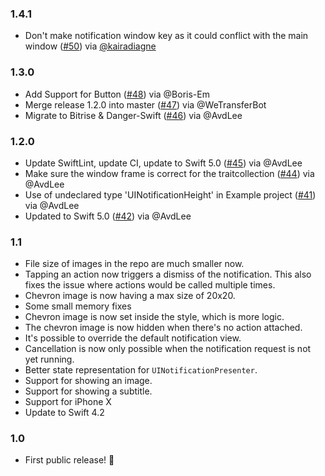 ### 1.4.1
- Don't make notification window key as it could conflict with the main window ([#50](https://github.com/WeTransfer/UINotifications/pull/50)) via [@kairadiagne](https://github.com/kairadiagne)

### 1.3.0
- Add Support for Button ([#48](https://github.com/WeTransfer/UINotifications/pull/48)) via @Boris-Em
- Merge release 1.2.0 into master ([#47](https://github.com/WeTransfer/UINotifications/pull/47)) via @WeTransferBot
- Migrate to Bitrise & Danger-Swift ([#46](https://github.com/WeTransfer/UINotifications/pull/46)) via @AvdLee

### 1.2.0

- Update SwiftLint, update CI, update to Swift 5.0 ([#45](https://github.com/WeTransfer/UINotifications/pull/45)) via @AvdLee
- Make sure the window frame is correct for the traitcollection ([#44](https://github.com/WeTransfer/UINotifications/pull/44)) via @AvdLee
- Use of undeclared type 'UINotificationHeight' in Example project ([#41](https://github.com/WeTransfer/UINotifications/issues/41)) via @AvdLee
- Updated to Swift 5.0 ([#42](https://github.com/WeTransfer/UINotifications/pull/42)) via @AvdLee

### 1.1
- File size of images in the repo are much smaller now.
- Tapping an action now triggers a dismiss of the notification. This also fixes the issue where actions would be called multiple times.
- Chevron image is now having a max size of 20x20.
- Some small memory fixes
- Chevron image is now set inside the style, which is more logic.
- The chevron image is now hidden when there's no action attached.
- It's possible to override the default notification view.
- Cancellation is now only possible when the notification request is not yet running.
- Better state representation for `UINotificationPresenter`.
- Support for showing an image.
- Support for showing a subtitle.
- Support for iPhone X
- Update to Swift 4.2

### 1.0

- First public release! 🎉